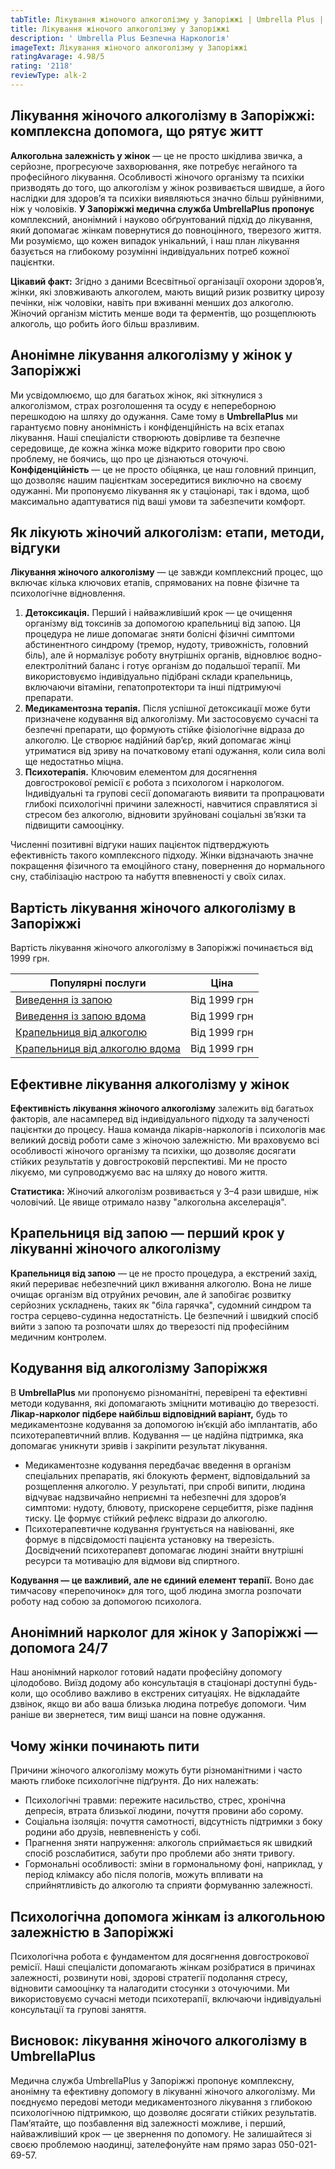```yaml
---
tabTitle: Лікування жіночого алкоголізму у Запоріжжі | Umbrella Plus | Від 1999 грн
title: Лікування жіночого алкоголізму у Запоріжжі
description: ' Umbrella Plus Безпечна Наркологія'
imageText: Лікування жіночого алкоголізму у Запоріжжі
ratingAvarage: 4.98/5
rating: '2118'
reviewType: alk-2
---
```


## Лікування жіночого алкоголізму в Запоріжжі: комплексна допомога, що рятує житт

**Алкогольна залежність у жінок** — це не просто шкідлива звичка, а серйозне, прогресуюче захворювання, яке потребує негайного та професійного лікування. Особливості жіночого організму та психіки призводять до того, що алкоголізм у жінок розвивається швидше, а його наслідки для здоров’я та психіки виявляються значно більш руйнівними, ніж у чоловіків. **У Запоріжжі медична служба UmbrellaPlus пропонує** комплексний, анонімний і науково обґрунтований підхід до лікування, який допомагає жінкам повернутися до повноцінного, тверезого життя. Ми розуміємо, що кожен випадок унікальний, і наш план лікування базується на глибокому розумінні індивідуальних потреб кожної пацієнтки.

**Цікавий факт:** Згідно з даними Всесвітньої організації охорони здоров’я, жінки, які зловживають алкоголем, мають вищий ризик розвитку цирозу печінки, ніж чоловіки, навіть при вживанні менших доз алкоголю. Жіночий організм містить менше води та ферментів, що розщеплюють алкоголь, що робить його більш вразливим.

## Анонімне лікування алкоголізму у жінок у Запоріжжі

Ми усвідомлюємо, що для багатьох жінок, які зіткнулися з алкоголізмом, страх розголошення та осуду є непереборною перешкодою на шляху до одужання. Саме тому в **UmbrellaPlus** ми гарантуємо повну анонімність і конфіденційність на всіх етапах лікування. Наші спеціалісти створюють довірливе та безпечне середовище, де кожна жінка може відкрито говорити про свою проблему, не боячись, що про це дізнаються оточуючі. **Конфіденційність** — це не просто обіцянка, це наш головний принцип, що дозволяє нашим пацієнткам зосередитися виключно на своєму одужанні. Ми пропонуємо лікування як у стаціонарі, так і вдома, щоб максимально адаптуватися під ваші умови та забезпечити комфорт.

## Як лікують жіночий алкоголізм: етапи, методи, відгуки

**Лікування жіночого алкоголізму** — це завжди комплексний процес, що включає кілька ключових етапів, спрямованих на повне фізичне та психологічне відновлення.

1. **Детоксикація.** Перший і найважливіший крок — це очищення організму від токсинів за допомогою крапельниці від запою. Ця процедура не лише допомагає зняти болісні фізичні симптоми абстинентного синдрому (тремор, нудоту, тривожність, головний біль), але й нормалізує роботу внутрішніх органів, відновлює водно-електролітний баланс і готує організм до подальшої терапії. Ми використовуємо індивідуально підібрані склади крапельниць, включаючи вітаміни, гепатопротектори та інші підтримуючі препарати.
2. **Медикаментозна терапія.** Після успішної детоксикації може бути призначене кодування від алкоголізму. Ми застосовуємо сучасні та безпечні препарати, що формують стійке фізіологічне відраза до алкоголю. Це створює надійний бар’єр, який допомагає жінці утриматися від зриву на початковому етапі одужання, коли сила волі ще недостатньо міцна.
3. **Психотерапія.** Ключовим елементом для досягнення довгострокової ремісії є робота з психологом і наркологом. Індивідуальні та групові сесії допомагають виявити та пропрацювати глибокі психологічні причини залежності, навчитися справлятися зі стресом без алкоголю, відновити зруйновані соціальні зв’язки та підвищити самооцінку.

Численні позитивні відгуки наших пацієнток підтверджують ефективність такого комплексного підходу. Жінки відзначають значне покращення фізичного та емоційного стану, повернення до нормального сну, стабілізацію настрою та набуття впевненості у своїх силах.

## Вартість лікування жіночого алкоголізму в Запоріжжі

Вартість лікування жіночого алкоголізму в Запоріжжі починається від 1999 грн.

| Популярні послуги                                                                                                        | Ціна         |
| ------------------------------------------------------------------------------------------------------------------------ | ------------ |
| [Виведення із запою](https://umbrella-plus.com.ua/uk/zaporozie/vivod-iz-zapoia-zaparoje-ua/)                             | Від 1999 грн |
| [Виведення із запою вдома](https://umbrella-plus.com.ua/uk/zaporozie/vivod-iz-zapoia-na-domy-zaporozhye-ua/)             | Від 1999 грн |
| [Крапельниця від алкоголю](https://umbrella-plus.com.ua/uk/zaporozie/kapelnica_ot_alkogola_zaporozhye-ua/)               | Від 1999 грн |
| [Крапельниця від алкоголю вдома](https://umbrella-plus.com.ua/uk/zaporozie/kapelnica_ot_alkogola_na_domy_zaporozhye-ua/) | Від 1999 грн |

## Ефективне лікування алкоголізму у жінок

**Ефективність лікування жіночого алкоголізму** залежить від багатьох факторів, але насамперед від індивідуального підходу та залученості пацієнтки до процесу. Наша команда лікарів-наркологів і психологів має великий досвід роботи саме з жіночою залежністю. Ми враховуємо всі особливості жіночого організму та психіки, що дозволяє досягати стійких результатів у довгостроковій перспективі. Ми не просто лікуємо, ми супроводжуємо вас на шляху до нового життя.

**Статистика:** Жіночий алкоголізм розвивається у 3–4 рази швидше, ніж чоловічий. Це явище отримало назву "алкогольна акселерація".

## Крапельниця від запою — перший крок у лікуванні жіночого алкоголізму

**Крапельниця від запою** — це не просто процедура, а екстрений захід, який перериває небезпечний цикл вживання алкоголю. Вона не лише очищає організм від отруйних речовин, але й запобігає розвитку серйозних ускладнень, таких як "біла гарячка", судомний синдром та гостра серцево-судинна недостатність. Це безпечний і швидкий спосіб вийти з запою та розпочати шлях до тверезості під професійним медичним контролем.

## Кодування від алкоголізму Запоріжжя

В **UmbrellaPlus** ми пропонуємо різноманітні, перевірені та ефективні методи кодування, які допомагають зміцнити мотивацію до тверезості. **Лікар-нарколог підбере найбільш відповідний варіант,** будь то медикаментозне кодування за допомогою ін’єкцій або імплантатів, або психотерапевтичний вплив. Кодування — це надійна підтримка, яка допомагає уникнути зривів і закріпити результат лікування.

* Медикаментозне кодування передбачає введення в організм спеціальних препаратів, які блокують фермент, відповідальний за розщеплення алкоголю. У результаті, при спробі випити, людина відчуває надзвичайно неприємні та небезпечні для здоров’я симптоми: нудоту, блювоту, прискорене серцебиття, різке падіння тиску. Це формує стійкий рефлекс відрази до алкоголю.
* Психотерапевтичне кодування ґрунтується на навіюванні, яке формує в підсвідомості пацієнта установку на тверезість. Досвідчений психотерапевт допомагає людині знайти внутрішні ресурси та мотивацію для відмови від спиртного.

**Кодування — це важливий, але не єдиний елемент терапії.** Воно дає тимчасову «перепочинок» для того, щоб людина змогла розпочати роботу над собою за допомогою психолога.

## Анонімний нарколог для жінок у Запоріжжі — допомога 24/7

Наш анонімний нарколог готовий надати професійну допомогу цілодобово. Виїзд додому або консультація в стаціонарі доступні будь-коли, що особливо важливо в екстрених ситуаціях. Не відкладайте дзвінок, якщо ви або ваша близька людина потребує допомоги. Чим раніше ви звернетеся, тим вищі шанси на повне одужання.

## Чому жінки починають пити

Причини жіночого алкоголізму можуть бути різноманітними і часто мають глибоке психологічне підґрунтя. До них належать:

* Психологічні травми: пережите насильство, стрес, хронічна депресія, втрата близької людини, почуття провини або сорому.
* Соціальна ізоляція: почуття самотності, відсутність підтримки з боку родини або друзів, невпевненість у собі.
* Прагнення зняти напруження: алкоголь сприймається як швидкий спосіб розслабитися, забути про проблеми або зняти тривогу.
* Гормональні особливості: зміни в гормональному фоні, наприклад, у період клімаксу або після пологів, можуть впливати на сприйнятливість до алкоголю та сприяти формуванню залежності.

## Психологічна допомога жінкам із алкогольною залежністю в Запоріжжі

Психологічна робота є фундаментом для досягнення довгострокової ремісії. Наші спеціалісти допомагають жінкам розібратися в причинах залежності, розвинути нові, здорові стратегії подолання стресу, відновити самооцінку та налагодити стосунки з оточуючими. Ми використовуємо сучасні методи психотерапії, включаючи індивідуальні консультації та групові заняття.

## Висновок: лікування жіночого алкоголізму в UmbrellaPlus

Медична служба UmbrellaPlus у Запоріжжі пропонує комплексну, анонімну та ефективну допомогу в лікуванні жіночого алкоголізму. Ми поєднуємо передові методи медикаментозного лікування з глибокою психологічною підтримкою, що дозволяє досягати стійких результатів. Пам’ятайте, що позбавлення від залежності можливе, і перший, найважливіший крок — це звернення по допомогу. Не залишайтеся зі своєю проблемою наодинці, зателефонуйте нам прямо зараз 050-021-69-57.
